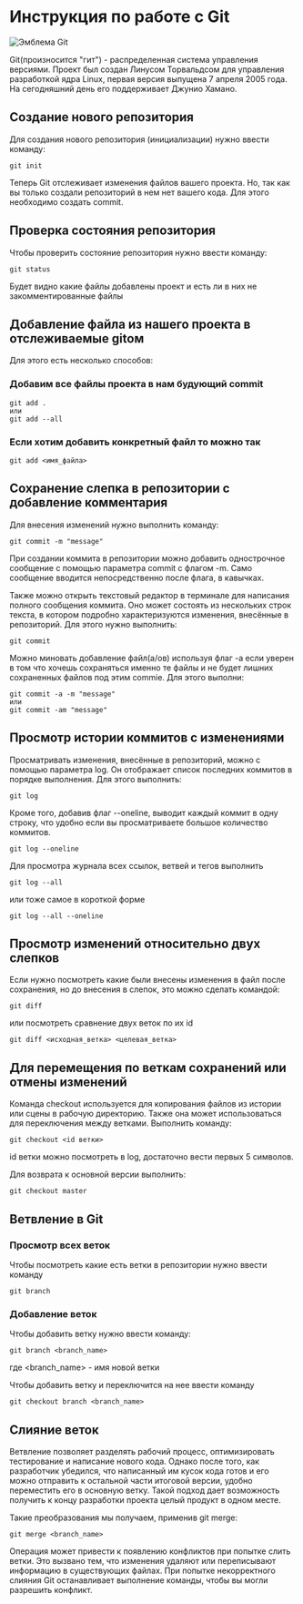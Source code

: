 # Инструкция по работе с Git

![Эмблема Git](Git-logo.png)

Git(произносится "гит") - распределенная система управления версиями. Проект был создан Линусом Торвальдсом для управления разработкой ядра Linux, первая версия выпущена 7 апреля 2005 года. На сегодняшний день его поддерживает Джунио Хамано.

## Создание нового репозитория

Для создания нового репозитория (инициализации) нужно ввести команду:

    git init

Теперь Git отслеживает изменения файлов вашего проекта. Но, так как вы только создали репозиторий в нем нет вашего кода. Для этого необходимо создать commit.

## Проверка состояния репозитория

Чтобы проверить состояние репозитория нужно ввести команду:

    git status

Будет видно какие файлы добавлены проект и есть ли в них не закомментированные файлы

## Добавление файла из нашего проекта в отслеживаемые gitом

Для этого есть несколько способов:

### Добавим все файлы проекта в нам будующий commit

    git add . 
    или
    git add --all

### Если хотим добавить конкретный файл то можно так

    git add <имя_файла>

## Сохранение слепка в репозитории с добавление комментария

Для внесения изменений нужно выполнить команду:

    git commit -m "message"

При создании коммита в репозитории можно добавить однострочное сообщение с помощью параметра commit с флагом -m. Само сообщение вводится непосредственно после флага, в кавычках.

Также можно открыть текстовый редактор в терминале для написания полного сообщения коммита. Оно может состоять из нескольких строк текста, в котором подробно характеризуются изменения, внесённые в репозиторий. Для этого нужно выполнить:

    git commit

Можно миновать добавление файл(а/ов) используя флаг -a если уверен в том что хочешь сохраняться именно те файлы и не будет лишних сохраненных файлов под этим commiе. Для этого выполни:

    git commit -a -m "message"
    или
    git commit -am "message"

## Просмотр истории коммитов с изменениями

Просматривать изменения, внесённые в репозиторий, можно с помощью параметра log. Он отображает список последних коммитов в порядке выполнения. Для этого выполнить:

    git log

 Кроме того, добавив флаг --oneline, выводит каждый коммит в одну строку, что удобно если вы просматриваете большое количество коммитов. 

    git log --oneline

Для просмотра журнала всех ссылок, ветвей и тегов выполнить

    git log --all

или тоже самое в короткой форме

    git log --all --oneline

## Просмотр изменений относительно двух слепков

Если нужно посмотреть какие были внесены изменения в файл после сохранения, но до внесения в слепок, это можно сделать командой:

    git diff

или посмотреть сравнение двух веток по их id

    git diff <исходная_ветка> <целевая_ветка>

## Для перемещения по веткам сохранений или отмены изменений

Команда checkout используется для копирования файлов из истории или сцены в рабочую директорию. Также она может использоваться для переключения между ветками. Выполнить команду:

    git checkout <id ветки>

id ветки можно посмотреть в log, достаточно вести первых 5 символов. 

Для возврата к основной версии выполнить:

    git checkout master

## Ветвление в Git

### Просмотр всех веток

Чтобы посмотреть какие есть ветки в репозитории нужно ввести команду

    git branch
    
### Добавление веток

Чтобы добавить ветку нужно ввести команду:

    git branch <branch_name>

где <branch_name> - имя новой ветки

Чтобы добавить ветку и переключится на нее ввести команду

    git checkout branch <branch_name>

## Слияние веток

Ветвление позволяет разделять рабочий процесс, оптимизировать тестирование и написание нового кода. Однако после того, как разработчик убедился, что написанный им кусок кода готов и его можно отправить к остальной части итоговой версии, удобно переместить его в основную ветку. Такой подход дает возможность получить к концу разработки проекта целый продукт в одном месте.

Такие преобразования мы получаем, применив git merge:
    
    git merge <branch_name>
    
Операция может привести к появлению конфликтов при попытке слить ветки. Это вызвано тем, что изменения удаляют или переписывают информацию в существующих файлах. При попытке некорректного слияния Git останавливает выполнение команды, чтобы вы могли разрешить конфликт.
